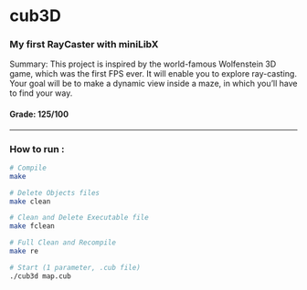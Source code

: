 # cub3D
### My first RayCaster with miniLibX

Summary:
This project is inspired by the world-famous Wolfenstein 3D game, which
was the first FPS ever. It will enable you to explore ray-casting. Your goal will be to
make a dynamic view inside a maze, in which you’ll have to find your way.

#### Grade: 125/100

---


### How to run :

```bash
# Compile
make

# Delete Objects files
make clean

# Clean and Delete Executable file
make fclean

# Full Clean and Recompile
make re

# Start (1 parameter, .cub file)
./cub3d map.cub
```
